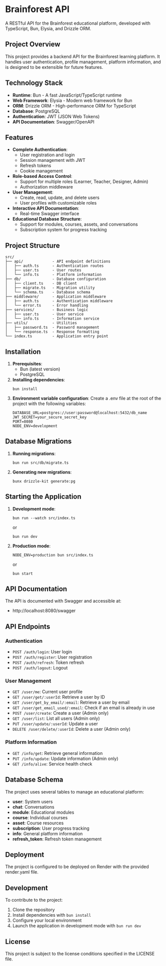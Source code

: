 # Brainforest API

A RESTful API for the Brainforest educational platform, developed with TypeScript, Bun, Elysia, and Drizzle ORM.

## Project Overview

This project provides a backend API for the Brainforest learning platform. It handles user authentication, profile management, platform information, and is designed to be extensible for future features.

## Technology Stack

- **Runtime**: Bun - A fast JavaScript/TypeScript runtime
- **Web Framework**: Elysia - Modern web framework for Bun
- **ORM**: Drizzle ORM - High-performance ORM for TypeScript
- **Database**: PostgreSQL
- **Authentication**: JWT (JSON Web Tokens)
- **API Documentation**: Swagger/OpenAPI

## Features

- **Complete Authentication**:
  - User registration and login
  - Session management with JWT
  - Refresh tokens
  - Cookie management
- **Role-based Access Control**:
  - Support for multiple roles (Learner, Teacher, Designer, Admin)
  - Authorization middleware
- **User Management**:
  - Create, read, update, and delete users
  - User profiles with customizable roles
- **Interactive API Documentation**:
  - Real-time Swagger interface
- **Educational Database Structure**:
  - Support for modules, courses, assets, and conversations
  - Subscription system for progress tracking

## Project Structure

```
src/
├── api/             - API endpoint definitions
│   ├── auth.ts      - Authentication routes
│   ├── user.ts      - User routes
│   └── info.ts      - Platform information
├── db/              - Database configuration
│   ├── client.ts    - DB client
│   ├── migrate.ts   - Migration utility
│   └── schema.ts    - Database schema
├── middleware/      - Application middleware
│   ├── auth.ts      - Authentication middleware
│   └── error.ts     - Error handling
├── services/        - Business logic
│   ├── user.ts      - User service
│   └── info.ts      - Information service
├── utils/           - Utilities
│   ├── password.ts  - Password management
│   └── response.ts  - Response formatting
└── index.ts         - Application entry point
```

## Installation

1. **Prerequisites**:
   - Bun (latest version)
   - PostgreSQL
2. **Installing dependencies**:
   ```
   bun install
   ```
3. **Environment variable configuration**: Create a .env file at the root of the project with the following variables:
   ```
   DATABASE_URL=postgres://user:password@localhost:5432/db_name
   JWT_SECRET=your_secure_secret_key
   PORT=8080
   NODE_ENV=development
   ```

## Database Migrations

1. **Running migrations**:
   ```
   bun run src/db/migrate.ts
   ```
2. **Generating new migrations**:
   ```
   bunx drizzle-kit generate:pg
   ```

## Starting the Application

1. **Development mode**:
   ```
   bun run --watch src/index.ts
   ```
   or
   ```
   bun run dev
   ```
2. **Production mode**:
   ```
   NODE_ENV=production bun src/index.ts
   ```
   or
   ```
   bun start
   ```

## API Documentation

The API is documented with Swagger and accessible at:

- http://localhost:8080/swagger

## API Endpoints

### Authentication

- `POST /auth/login`: User login
- `POST /auth/register`: User registration
- `POST /auth/refresh`: Token refresh
- `POST /auth/logout`: Logout

### User Management

- `GET /user/me`: Current user profile
- `GET /user/get/:userId`: Retrieve a user by ID
- `GET /user/get_by_email/:email`: Retrieve a user by email
- `GET /user/get_email_used/:email`: Check if an email is already in use
- `POST /user/create`: Create a user (Admin only)
- `GET /user/list`: List all users (Admin only)
- `PUT /user/update/:userId`: Update a user
- `DELETE /user/delete/:userId`: Delete a user (Admin only)

### Platform Information

- `GET /info/get`: Retrieve general information
- `PUT /info/update`: Update information (Admin only)
- `GET /info/alive`: Service health check

## Database Schema

The project uses several tables to manage an educational platform:

- **user**: System users
- **chat**: Conversations
- **module**: Educational modules
- **course**: Individual courses
- **asset**: Course resources
- **subscription**: User progress tracking
- **info**: General platform information
- **refresh_token**: Refresh token management

## Deployment

The project is configured to be deployed on Render with the provided render.yaml file.

## Development

To contribute to the project:

1. Clone the repository
2. Install dependencies with `bun install`
3. Configure your local environment
4. Launch the application in development mode with `bun run dev`

## License

This project is subject to the license conditions specified in the LICENSE file.

